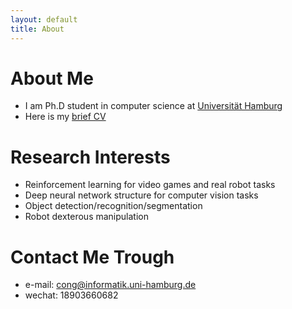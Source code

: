 ```yaml
---
layout: default
title: About
---
```

# About Me
- I am Ph.D student in computer science at [Universität Hamburg](https://tams.informatik.uni-hamburg.de/people/cong/)
- Here is my [brief CV](data/LinCong_CV.pdf)

# Research Interests
- Reinforcement learning for video games and real robot tasks
- Deep neural network structure for computer vision tasks
- Object detection/recognition/segmentation
- Robot dexterous manipulation

# Contact Me Trough
- e-mail: cong@informatik.uni-hamburg.de
- wechat: 18903660682
